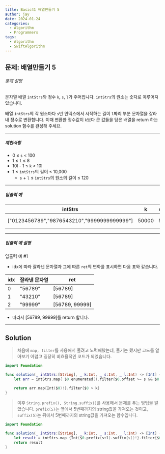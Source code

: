 ```yaml
---
title: Basic41 배열만들기 5
author: jay
date: 2024-01-24
categories:
  - Algorithm
  - Programmers
tags:
  - Algorithm
  - SwiftAlgorithm
---
```

## 문제: 배열만들기 5

###### 문제 설명

문자열 배열 `intStrs`와 정수 `k`, `s`, `l`가 주어집니다. `intStrs`의 원소는 숫자로 이루어져 있습니다. 

배열 `intStrs`의 각 원소마다 `s`번 인덱스에서 시작하는 길이 `l`짜리 부분 문자열을 잘라내 정수로 변환합니다. 이때 변환한 정수값이 `k`보다 큰 값들을 담은 배열을 return 하는 solution 함수를 완성해 주세요.

---

##### 제한사항

- 0 ≤ `s` < 100
- 1 ≤ `l` ≤ 8
- 10l - 1 ≤ `k` < 10l
- 1 ≤ `intStrs`의 길이 ≤ 10,000
    - `s` + `l` ≤ `intStrs`의 원소의 길이 ≤ 120

---

##### 입출력 예

|intStrs|k|s|l|result|
|---|---|---|---|---|
|["0123456789","9876543210","9999999999999"]|50000|5|5|[56789, 99999]|

---

##### 입출력 예 설명

입출력 예 #1

- idx에 따라 잘라낸 문자열과 그에 따른 `ret`의 변화를 표시하면 다음 표와 같습니다.

|idx|잘라낸 문자열|ret|
|---|---|---|
|0|"56789"|[56789]|
|1|"43210"|[56789]|
|2|"99999"|[56789, 99999]|

- 따라서 [56789, 99999]를 return 합니다.

---

## Solution

> 처음에 `map, filter`를 사용해서 풀려고 노력해봤는데, 풀기는 했지만 코드를 알아보기 어렵고 굉장히 비효율적인 코드가 되었습니다.

```swift
import Foundation

func solution(_ intStrs:[String], _ k:Int, _ s:Int, _ l:Int) -> [Int] {
    let arr = intStrs.map{ $0.enumerated().filter{$0.offset >= s && $0.offset < s+l}.map{String($0.element)}.joined()}
    
    return arr.map{Int($0)!}.filter{$0 > k}
}
```

> 이후 `String.prefix(), String.suffix()`를 사용해서 문제를 푸는 방법을 알았습니다. 
> `prefix(5)`는 앞에서 5번째까지의 string값을 가져오는 것이고,
> `suffix(5)`는 뒤에서 5번째까지의 string값을 가져오는 함수입니다.

```swift
import Foundation

func solution(_ intStrs:[String], _ k:Int, _ s:Int, _ l:Int) -> [Int] {
    let result = intStrs.map {Int($0.prefix(s+l).suffix(s))!}.filter{$0 > k}
    return result
}
```